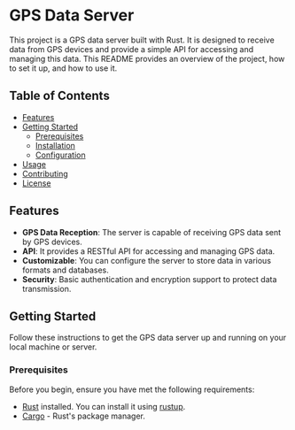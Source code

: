 # GPS Data Server

This project is a GPS data server built with Rust. It is designed to receive data from GPS devices and provide a simple API for accessing and managing this data. This README provides an overview of the project, how to set it up, and how to use it.

## Table of Contents

- [Features](#features)
- [Getting Started](#getting-started)
  - [Prerequisites](#prerequisites)
  - [Installation](#installation)
  - [Configuration](#configuration)
- [Usage](#usage)
- [Contributing](#contributing)
- [License](#license)

## Features

- **GPS Data Reception**: The server is capable of receiving GPS data sent by GPS devices.
- **API**: It provides a RESTful API for accessing and managing GPS data.
- **Customizable**: You can configure the server to store data in various formats and databases.
- **Security**: Basic authentication and encryption support to protect data transmission.

## Getting Started

Follow these instructions to get the GPS data server up and running on your local machine or server.

### Prerequisites

Before you begin, ensure you have met the following requirements:

- [Rust](https://www.rust-lang.org/) installed. You can install it using [rustup](https://rustup.rs/).
- [Cargo](https://doc.rust-lang.org/cargo/) - Rust's package manager.
